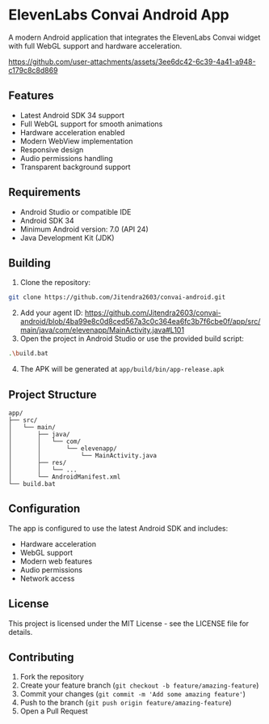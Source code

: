# ElevenLabs Convai Android App

A modern Android application that integrates the ElevenLabs Convai widget with full WebGL support and hardware acceleration.


https://github.com/user-attachments/assets/3ee6dc42-6c39-4a41-a948-c179c8c8d869



## Features

- Latest Android SDK 34 support
- Full WebGL support for smooth animations
- Hardware acceleration enabled
- Modern WebView implementation
- Responsive design
- Audio permissions handling
- Transparent background support

## Requirements

- Android Studio or compatible IDE
- Android SDK 34
- Minimum Android version: 7.0 (API 24)
- Java Development Kit (JDK)

## Building

1. Clone the repository:

```bash
git clone https://github.com/Jitendra2603/convai-android.git
```
2. Add your agent ID:
   https://github.com/Jitendra2603/convai-android/blob/4ba99e8c0d8ced567a3c0c364ea6fc3b7f6cbe0f/app/src/main/java/com/elevenapp/MainActivity.java#L101
3. Open the project in Android Studio or use the provided build script:
```bash
.\build.bat
```

4. The APK will be generated at `app/build/bin/app-release.apk`

## Project Structure

```
app/
├── src/
│   └── main/
│       ├── java/
│       │   └── com/
│       │       └── elevenapp/
│       │           └── MainActivity.java
│       ├── res/
│       │   └── ...
│       └── AndroidManifest.xml
└── build.bat
```

## Configuration

The app is configured to use the latest Android SDK and includes:
- Hardware acceleration
- WebGL support
- Modern web features
- Audio permissions
- Network access

## License

This project is licensed under the MIT License - see the LICENSE file for details.

## Contributing

1. Fork the repository
2. Create your feature branch (`git checkout -b feature/amazing-feature`)
3. Commit your changes (`git commit -m 'Add some amazing feature'`)
4. Push to the branch (`git push origin feature/amazing-feature`)
5. Open a Pull Request
